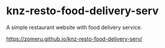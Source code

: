 # knz-resto-food-delivery-serv

A simple restaurant website with food delivery service.

https://zomeru.github.io/knz-resto-food-delivery-serv/
